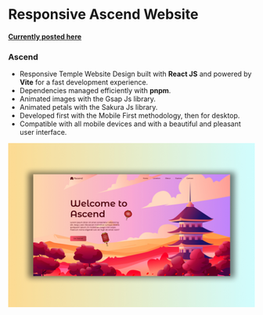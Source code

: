 # Responsive Ascend Website
#### [Currently posted here](https://bryan56gm.github.io/ascend/)
### Ascend

- Responsive Temple Website Design built with **React JS** and powered by **Vite** for a fast development experience.
- Dependencies managed efficiently with **pnpm**.
- Animated images with the Gsap Js library.
- Animated petals with the Sakura Js library.
- Developed first with the Mobile First methodology, then for desktop.
- Compatible with all mobile devices and with a beautiful and pleasant user interface.


![Ascend](https://raw.githubusercontent.com/bryan56gm/ascend/main/preview.jpg)